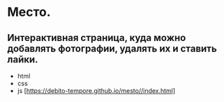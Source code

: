 # Место.
## Интерактивная страница, куда можно добавлять фотографии, удалять их и ставить лайки.
* html
* css
* js
[https://debito-tempore.github.io/mesto//index.html]